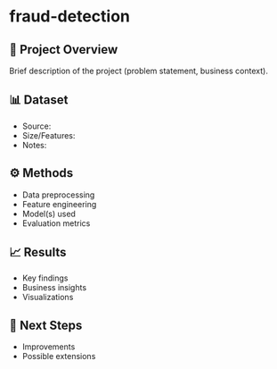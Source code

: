 # fraud-detection

## 📌 Project Overview
Brief description of the project (problem statement, business context).

## 📊 Dataset
- Source: 
- Size/Features: 
- Notes: 

## ⚙️ Methods
- Data preprocessing
- Feature engineering
- Model(s) used
- Evaluation metrics

## 📈 Results
- Key findings
- Business insights
- Visualizations

## 🚀 Next Steps
- Improvements
- Possible extensions
